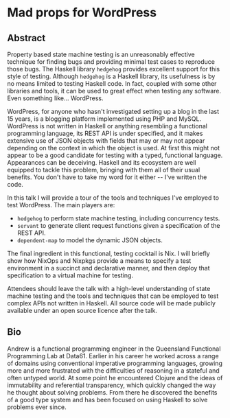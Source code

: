 # Mad props for WordPress

## Abstract

Property based state machine testing is an unreasonably effective technique for finding bugs and providing minimal test cases to reproduce those bugs. The Haskell library `hedgehog` provides excellent support for this style of testing. Although `hedgehog` is a Haskell library, its usefulness is by no means limited to testing Haskell code. In fact, coupled with some other libraries and tools, it can be used to great effect when testing any software. Even something like... WordPress.

WordPress, for anyone who hasn't investigated setting up a blog in the last 15 years, is a blogging platform implemented using PHP and MySQL. WordPress is not written in Haskell or anything resembling a functional programming language, its REST API is under specified, and it makes extensive use of JSON objects with fields that may or may not appear depending on the context in which the object is used. At first this might not appear to be a good candidate for testing with a typed, functional language. Appearances can be deceiving. Haskell and its ecosystem are well equipped to tackle this problem, bringing with them all of their usual benefits. You don't have to take my word for it either -- I've written the code.

In this talk I will provide a tour of the tools and techniques I've employed to test WordPress. The main players are:

 - `hedgehog` to perform state machine testing, including concurrency tests.
 - `servant` to generate client request functions given a specification of the REST API.
 - `dependent-map` to model the dynamic JSON objects.
 
The final ingredient in this functional, testing cocktail is Nix. I will briefly show how NixOps and Nixpkgs provide a means to specify a test environment in a succinct and declarative manner, and then deploy that specification to a virtual machine for testing.

Attendees should leave the talk with a high-level understanding of state machine testing and the tools and techniques that can be employed to test complex APIs not written in Haskell. All source code will be made publicly available under an open source licence after the talk.

## Bio

Andrew is a functional programming engineer in the Queensland Functional Programming Lab at Data61. Earlier in his career he worked across a range of domains using conventional imperative programming languages, growing more and more frustrated with the difficulties of reasoning in a stateful and often untyped world. At some point he encountered Clojure and the ideas of immutability and referential transparency, which quickly changed the way he thought about solving problems. From there he discovered the benefits of a good type system and has been focused on using Haskell to solve problems ever since.

